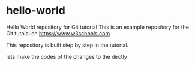 # hello-world
Hello World repository for Git tutorial
This is an example repository for the Git tutoial on https://www.w3schools.com

This repository is built step by step in the tutorial.

lets make the codes of the changes to the dirctly
